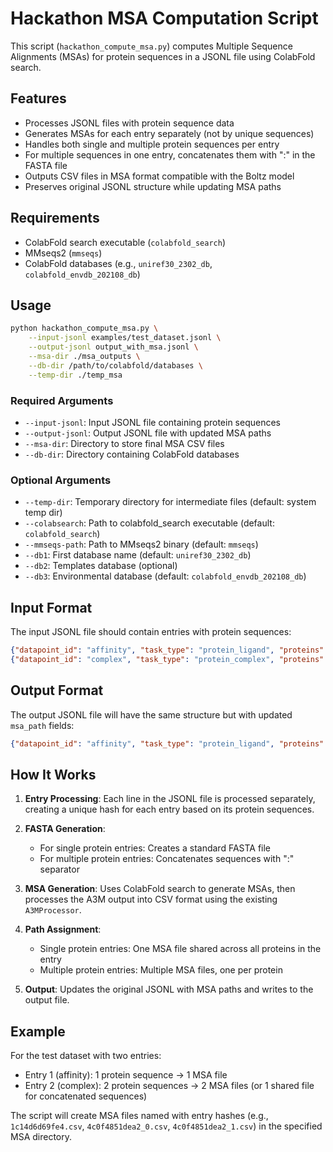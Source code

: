 # Hackathon MSA Computation Script

This script (`hackathon_compute_msa.py`) computes Multiple Sequence Alignments (MSAs) for protein sequences in a JSONL file using ColabFold search.

## Features

- Processes JSONL files with protein sequence data
- Generates MSAs for each entry separately (not by unique sequences)
- Handles both single and multiple protein sequences per entry
- For multiple sequences in one entry, concatenates them with ":" in the FASTA file
- Outputs CSV files in MSA format compatible with the Boltz model
- Preserves original JSONL structure while updating MSA paths

## Requirements

- ColabFold search executable (`colabfold_search`)
- MMseqs2 (`mmseqs`)
- ColabFold databases (e.g., `uniref30_2302_db`, `colabfold_envdb_202108_db`)

## Usage

```bash
python hackathon_compute_msa.py \
    --input-jsonl examples/test_dataset.jsonl \
    --output-jsonl output_with_msa.jsonl \
    --msa-dir ./msa_outputs \
    --db-dir /path/to/colabfold/databases \
    --temp-dir ./temp_msa
```

### Required Arguments

- `--input-jsonl`: Input JSONL file containing protein sequences
- `--output-jsonl`: Output JSONL file with updated MSA paths
- `--msa-dir`: Directory to store final MSA CSV files
- `--db-dir`: Directory containing ColabFold databases

### Optional Arguments

- `--temp-dir`: Temporary directory for intermediate files (default: system temp dir)
- `--colabsearch`: Path to colabfold_search executable (default: `colabfold_search`)
- `--mmseqs-path`: Path to MMseqs2 binary (default: `mmseqs`)
- `--db1`: First database name (default: `uniref30_2302_db`)
- `--db2`: Templates database (optional)
- `--db3`: Environmental database (default: `colabfold_envdb_202108_db`)

## Input Format

The input JSONL file should contain entries with protein sequences:

```json
{"datapoint_id": "affinity", "task_type": "protein_ligand", "proteins": [{"id": "A", "sequence": "MVTPEGNVSLVDESLLVGV", "chain_id": "A"}], "ligand": {"id": "B", "smiles": "N[C@@H](Cc1ccc(O)cc1)C(=O)O", "chain_id": "Z"}}
{"datapoint_id": "complex", "task_type": "protein_complex", "proteins": [{"id": "A", "sequence": "MVTPEGNVSLVDESLLVGV", "chain_id": "A"}, {"id": "B", "sequence": "MVTPEGNVSLVDESLLVGK", "chain_id": "B"}]}
```

## Output Format

The output JSONL file will have the same structure but with updated `msa_path` fields:

```json
{"datapoint_id": "affinity", "task_type": "protein_ligand", "proteins": [{"id": "A", "sequence": "MVTPEGNVSLVDESLLVGV", "chain_id": "A", "msa_path": "./msa_outputs/1c14d6d69fe4.csv"}], "ligand": {"id": "B", "smiles": "N[C@@H](Cc1ccc(O)cc1)C(=O)O", "chain_id": "Z"}}
```

## How It Works

1. **Entry Processing**: Each line in the JSONL file is processed separately, creating a unique hash for each entry based on its protein sequences.

2. **FASTA Generation**: 
   - For single protein entries: Creates a standard FASTA file
   - For multiple protein entries: Concatenates sequences with ":" separator

3. **MSA Generation**: Uses ColabFold search to generate MSAs, then processes the A3M output into CSV format using the existing `A3MProcessor`.

4. **Path Assignment**:
   - Single protein entries: One MSA file shared across all proteins in the entry
   - Multiple protein entries: Multiple MSA files, one per protein

5. **Output**: Updates the original JSONL with MSA paths and writes to the output file.

## Example

For the test dataset with two entries:
- Entry 1 (affinity): 1 protein sequence → 1 MSA file
- Entry 2 (complex): 2 protein sequences → 2 MSA files (or 1 shared file for concatenated sequences)

The script will create MSA files named with entry hashes (e.g., `1c14d6d69fe4.csv`, `4c0f4851dea2_0.csv`, `4c0f4851dea2_1.csv`) in the specified MSA directory.

